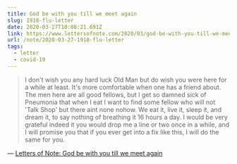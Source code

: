 ```yaml
---
title: God be with you till we meet again
slug: 1918-flu-letter
date: 2020-03-27T10:08:21.691Z
link: https://www.lettersofnote.com/2020/03/god-be-with-you-till-we-meet-again.html
url: /note/2020-03-27-1918-flu-letter
tags:
  - letter
  - covid-19
---
```


>  I don't wish you any hard luck Old Man but do wish you were here for a while at least. It's more comfortable when one has a friend about. The men here are all good fellows, but I get so damned sick of Pneumonia that when I eat I want to find some fellow who will not 'Talk Shop' but there aint none nohow. We eat it, live it, sleep it, and dream it, to say nothing of breathing it 16 hours a day. I would be very grateful indeed it you would drop me a line or two once in a while, and I will promise you that if you ever get into a fix like this, I will do the same for you.

&mdash; [Letters of Note: God be with you till we meet again](https://www.lettersofnote.com/2020/03/god-be-with-you-till-we-meet-again.html)
